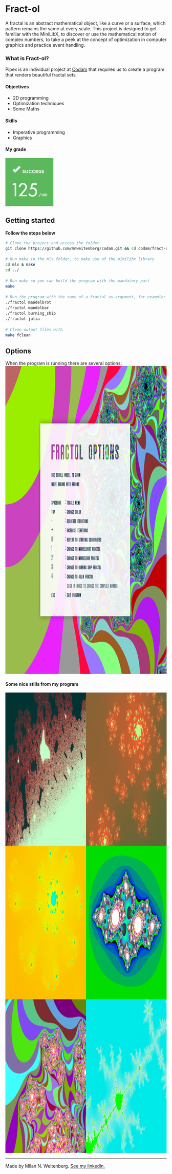 # Fract-ol
A fractal is an abstract mathematical object, like a curve or a surface, which pattern remains the same at every scale. This project is designed to get familiar with the MiniLibX, to discover or use the mathematical notion of complex numbers, to take a peek at the concept of optimization in computer graphics and practice event handling.

### What is Fract-ol?
Pipex is an individual project at [Codam](codam.nl) that requires us to create a program that renders beautiful fractal sets.

#### Objectives
- 2D programming
- Optimization techniques
- Some Maths

#### Skills
- Imperative programming
- Graphics

#### My grade
<img src="../img/score125.png" width="150" height="150"/>

## Getting started
**Follow the steps below**
```bash
# Clone the project and access the folder
git clone https://github.com/mnweitenberg/codam.git && cd codam/fract-ol/

# Run make in the mlx folder, to make use of the minilibx library
cd mlx & make
cd ../

# Run make so you can build the program with the mandatory part
make

# Run the program with the name of a fractal as argument, for example:
./fractol mandelbrot
./fractol mandelbar
./fractol burning_ship
./fractol julia

# Clean output files with
make fclean

```

## Options
When the program is running there are several options:
<img src="stills/menu_options.jpg" width="1280" height="960"/>

#### Some nice stills from my program
<img src="stills/stills.jpg" alt="Stills" width="1276" height="1435">

---

Made by Milan N. Weitenberg. [See my linkedin.](https://www.linkedin.com/in/mnweitenberg/)
